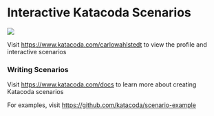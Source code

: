 # Interactive Katacoda Scenarios

[![](http://shields.katacoda.com/katacoda/carlowahlstedt/count.svg)](https://www.katacoda.com/carlowahlstedt "Get your profile on Katacoda.com")

Visit https://www.katacoda.com/carlowahlstedt to view the profile and interactive scenarios

### Writing Scenarios
Visit https://www.katacoda.com/docs to learn more about creating Katacoda scenarios

For examples, visit https://github.com/katacoda/scenario-example
